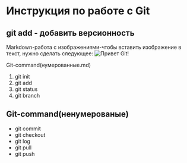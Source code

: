 # Инструкция по работе с Git
## git add - добавить версионность

Markdown-работа с изображениями-чтобы вставить изображение в текст, нужно сделать следующее: ![Привет Git!](slide-5.jpg)

Git-command(нумерованные.md)
1. git init
2. git add
3. git status
4. git branch

## Git-command(ненумерованые)
- git commit
- git checkout
- git log
- git pull
- git push


